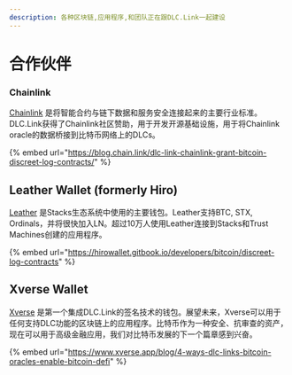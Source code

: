 ```yaml
---
description: 各种区块链,应用程序,和团队正在跟DLC.Link一起建设
---
```


# 合作伙伴

### Chainlink

​[Chainlink](https://chain.link/) 是将智能合约与链下数据和服务安全连接起来的主要行业标准。DLC.Link获得了Chainlink社区赞助，用于开发开源基础设施，用于将Chainlink oracle的数据桥接到比特币网络上的DLCs。

{% embed url="https://blog.chain.link/dlc-link-chainlink-grant-bitcoin-discreet-log-contracts/" %}

## Leather Wallet (formerly Hiro)

[Leather](https://leather.io/) 是Stacks生态系统中使用的主要钱包。Leather支持BTC, STX, Ordinals，并将很快加入LN。超过10万人使用Leather连接到Stacks和Trust Machines创建的应用程序。

{% embed url="https://hirowallet.gitbook.io/developers/bitcoin/discreet-log-contracts" %}

## Xverse Wallet

​[Xverse](http://www.xverse.app/) 是第一个集成DLC.Link的签名技术的钱包。展望未来，Xverse可以用于任何支持DLC功能的区块链上的应用程序。比特币作为一种安全、抗审查的资产，现在可以用于高级金融应用，我们对比特币发展的下一个篇章感到兴奋。

{% embed url="https://www.xverse.app/blog/4-ways-dlc-links-bitcoin-oracles-enable-bitcoin-defi" %}
